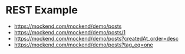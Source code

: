 # REST Example
- https://mockend.com/mockend/demo/posts
- https://mockend.com/mockend/demo/posts/1
- https://mockend.com/mockend/demo/posts?createdAt_order=desc
-  https://mockend.com/mockend/demo/posts?tag_eq=one
